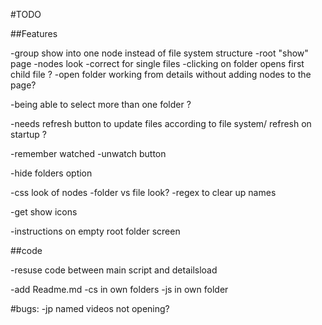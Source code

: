#TODO

##Features

-group show into one node instead of file system structure
  -root "show" page
    -nodes look
    -correct for single files
    -clicking on folder opens first child file ?
  -open folder working from details without adding nodes to the page?

-being able to select more than one folder ?

-needs refresh button to update files according to file system/ refresh on startup ?

-remember watched
  -unwatch button

-hide folders option

-css look of nodes
  -folder vs file look?
-regex to clear up names

-get show icons

-instructions on empty root folder screen

##code

-resuse code between main script and detailsload

-add Readme.md
-cs in own folders
-js in own folder



#bugs:
-jp named videos not opening?
